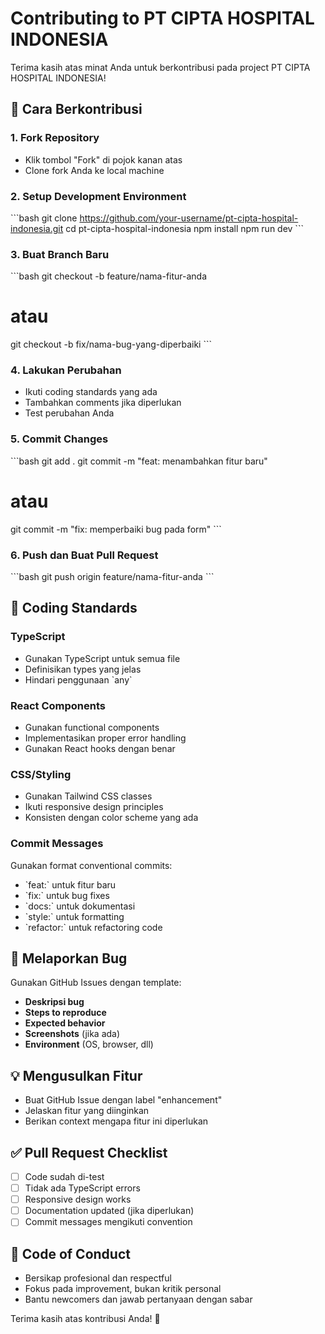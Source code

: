 # Contributing to PT CIPTA HOSPITAL INDONESIA

Terima kasih atas minat Anda untuk berkontribusi pada project PT CIPTA HOSPITAL INDONESIA! 

## 🚀 Cara Berkontribusi

### 1. Fork Repository
- Klik tombol "Fork" di pojok kanan atas
- Clone fork Anda ke local machine

### 2. Setup Development Environment
\`\`\`bash
git clone https://github.com/your-username/pt-cipta-hospital-indonesia.git
cd pt-cipta-hospital-indonesia
npm install
npm run dev
\`\`\`

### 3. Buat Branch Baru
\`\`\`bash
git checkout -b feature/nama-fitur-anda
# atau
git checkout -b fix/nama-bug-yang-diperbaiki
\`\`\`

### 4. Lakukan Perubahan
- Ikuti coding standards yang ada
- Tambahkan comments jika diperlukan
- Test perubahan Anda

### 5. Commit Changes
\`\`\`bash
git add .
git commit -m "feat: menambahkan fitur baru"
# atau
git commit -m "fix: memperbaiki bug pada form"
\`\`\`

### 6. Push dan Buat Pull Request
\`\`\`bash
git push origin feature/nama-fitur-anda
\`\`\`

## 📝 Coding Standards

### TypeScript
- Gunakan TypeScript untuk semua file
- Definisikan types yang jelas
- Hindari penggunaan \`any\`

### React Components
- Gunakan functional components
- Implementasikan proper error handling
- Gunakan React hooks dengan benar

### CSS/Styling
- Gunakan Tailwind CSS classes
- Ikuti responsive design principles
- Konsisten dengan color scheme yang ada

### Commit Messages
Gunakan format conventional commits:
- \`feat:\` untuk fitur baru
- \`fix:\` untuk bug fixes
- \`docs:\` untuk dokumentasi
- \`style:\` untuk formatting
- \`refactor:\` untuk refactoring code

## 🐛 Melaporkan Bug

Gunakan GitHub Issues dengan template:
- **Deskripsi bug**
- **Steps to reproduce**
- **Expected behavior**
- **Screenshots** (jika ada)
- **Environment** (OS, browser, dll)

## 💡 Mengusulkan Fitur

- Buat GitHub Issue dengan label "enhancement"
- Jelaskan fitur yang diinginkan
- Berikan context mengapa fitur ini diperlukan

## ✅ Pull Request Checklist

- [ ] Code sudah di-test
- [ ] Tidak ada TypeScript errors
- [ ] Responsive design works
- [ ] Documentation updated (jika diperlukan)
- [ ] Commit messages mengikuti convention

## 🤝 Code of Conduct

- Bersikap profesional dan respectful
- Fokus pada improvement, bukan kritik personal
- Bantu newcomers dan jawab pertanyaan dengan sabar

Terima kasih atas kontribusi Anda! 🙏
